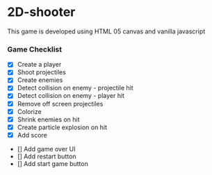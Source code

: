 # 2D-shooter
This game is developed using HTML 05 canvas and vanilla javascript

### Game Checklist

- [X] Create a player 
- [X] Shoot projectiles
- [X] Create enemies
- [X] Detect collision on enemy - projectile hit
- [X] Detect collision on enemy - player hit
- [X] Remove off screen projectiles
- [X] Colorize
- [X] Shrink enemies on hit
- [X] Create particle explosion on hit
- [X] Add score
- [] Add game over UI
- [] Add restart button 
- [] Add start game button


